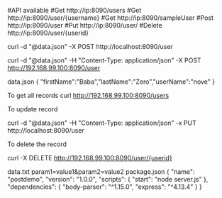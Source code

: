 #API available
#Get http://ip:8090/users
#Get http://ip:8090/user/{username}
#Get http://ip:8090/sampleUser
#Post http://ip:8090/user
#Put http://ip:8090/user/
#Delete http://ip:8090/user/{userid}

curl -d "@data.json" -X POST http://localhost:8090/user


curl -d "@data.json"  -H "Content-Type: application/json" -X POST http://192.168.99.100:8090/user


 data.json
{
"firstName":"Baba","lastName":"Zero","userName":"nove"
}

To get all records
curl http://192.168.99.100:8090/users

 To update record

curl -d "@data.json"  -H "Content-Type: application/json"  -x PUT http://localhost:8090/user

 To delete the record

curl -X DELETE http://192.168.99.100:8090/user/{userid}
 

 
 

 
 data.txt
param1=value1&param2=value2
 package.json
{
  "name": "postdemo",
  "version": "1.0.0",
  "scripts": {
    "start": "node server.js"
  },
  "dependencies": {
    "body-parser": "^1.15.0",
    "express": "^4.13.4"
  }
}